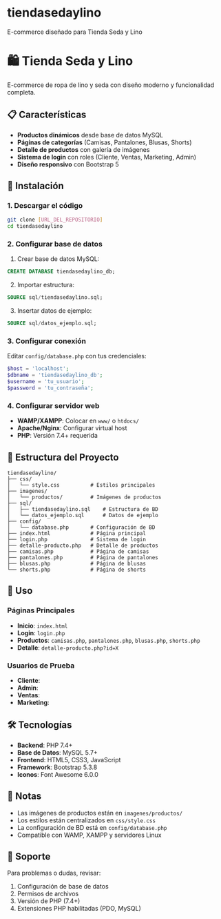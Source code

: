 # tiendasedaylino
E-commerce diseñado para Tienda Seda y Lino

# 🛍️ Tienda Seda y Lino

E-commerce de ropa de lino y seda con diseño moderno y funcionalidad completa.

## 📋 Características

- **Productos dinámicos** desde base de datos MySQL
- **Páginas de categorías** (Camisas, Pantalones, Blusas, Shorts)
- **Detalle de productos** con galería de imágenes
- **Sistema de login** con roles (Cliente, Ventas, Marketing, Admin)
- **Diseño responsivo** con Bootstrap 5

## 🚀 Instalación

### 1. Descargar el código
```bash
git clone [URL_DEL_REPOSITORIO]
cd tiendasedaylino
```

### 2. Configurar base de datos
1. Crear base de datos MySQL:
```sql
CREATE DATABASE tiendasedaylino_db;
```

2. Importar estructura:
```sql
SOURCE sql/tiendasedaylino.sql;
```

3. Insertar datos de ejemplo:
```sql
SOURCE sql/datos_ejemplo.sql;
```

### 3. Configurar conexión
Editar `config/database.php` con tus credenciales:
```php
$host = 'localhost';
$dbname = 'tiendasedaylino_db';
$username = 'tu_usuario';
$password = 'tu_contraseña';
```

### 4. Configurar servidor web
- **WAMP/XAMPP**: Colocar en `www/` o `htdocs/`
- **Apache/Nginx**: Configurar virtual host
- **PHP**: Versión 7.4+ requerida

## 📁 Estructura del Proyecto

```
tiendasedaylino/
├── css/
│   └── style.css          # Estilos principales
├── imagenes/
│   └── productos/         # Imágenes de productos
├── sql/
│   ├── tiendasedaylino.sql    # Estructura de BD
│   └── datos_ejemplo.sql      # Datos de ejemplo
├── config/
│   └── database.php       # Configuración de BD
├── index.html             # Página principal
├── login.php              # Sistema de login
├── detalle-producto.php   # Detalle de productos
├── camisas.php            # Página de camisas
├── pantalones.php         # Página de pantalones
├── blusas.php             # Página de blusas
└── shorts.php             # Página de shorts
```

## 🎯 Uso

### Páginas Principales
- **Inicio**: `index.html`
- **Login**: `login.php`
- **Productos**: `camisas.php`, `pantalones.php`, `blusas.php`, `shorts.php`
- **Detalle**: `detalle-producto.php?id=X`

### Usuarios de Prueba
- **Cliente**: 
- **Admin**: 
- **Ventas**: 
- **Marketing**: 

## 🛠️ Tecnologías

- **Backend**: PHP 7.4+
- **Base de Datos**: MySQL 5.7+
- **Frontend**: HTML5, CSS3, JavaScript
- **Framework**: Bootstrap 5.3.8
- **Iconos**: Font Awesome 6.0.0

## 📝 Notas

- Las imágenes de productos están en `imagenes/productos/`
- Los estilos están centralizados en `css/style.css`
- La configuración de BD está en `config/database.php`
- Compatible con WAMP, XAMPP y servidores Linux

## 🔧 Soporte

Para problemas o dudas, revisar:
1. Configuración de base de datos
2. Permisos de archivos
3. Versión de PHP (7.4+)
4. Extensiones PHP habilitadas (PDO, MySQL)
